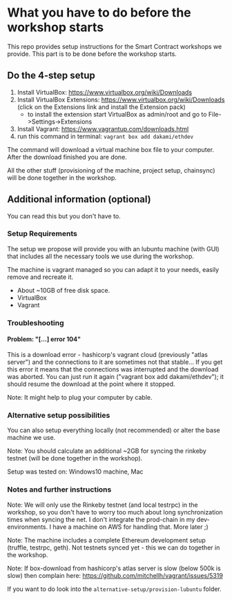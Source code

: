 # What you have to do before the workshop starts
This repo provides setup instructions for the Smart Contract workshops we provide. This part is to be done before the workshop starts.

## Do the 4-step setup

1. Install VirtualBox: https://www.virtualbox.org/wiki/Downloads
2. Install VirtualBox Extensions: https://www.virtualbox.org/wiki/Downloads (click on the Extensions link and install the Extension pack)
    * to install the extension start VirtualBox as admin/root and go to File->Settings->Extensions
3. Install Vagrant: https://www.vagrantup.com/downloads.html 
4. run this command in terminal: ```vagrant box add dakami/ethdev```

The command will download a virtual machine box file to your computer. After the download finished you are done.

All the other stuff (provisioning of the machine, project setup, chainsync) will be done together in the workshop.

## Additional information (optional)

You can read this but you don't have to. 

### Setup Requirements 

The setup we propose will provide you with an lubuntu machine (with GUI) that includes all the necessary tools we use during the workshop. 

The machine is vagrant managed so you can adapt it to your needs, easily remove and recreate it.

* About ~10GB of free disk space. 
* VirtualBox
* Vagrant

### Troubleshooting

#### Problem: "[...] error 104"

This is a download error - hashicorp's vagrant cloud (previously "atlas server") and the connections to it are sometimes not that stable... 
If you get this error it means that the connections was interrupted and the download was aborted. You can just run it again ("vagrant box add dakami/ethdev"); it should resume the download at the point where it stopped.

Note: It might help to plug your computer by cable.

### Alternative setup possibilities
You can also setup everything locally (not recommended) or alter the base machine we use.

Note: You should calculate an additional ~2GB for syncing the rinkeby testnet (will be done together in the workshop).

Setup was tested on: Windows10 machine, Mac

### Notes and further instructions

Note: We will only use the Rinkeby testnet (and local testrpc) in the workshop, so you don't have to worry too much about long synchronization times when syncing the net. I don't integrate the prod-chain in my dev-environments. I have a machine on AWS for handling that. More later ;) 

Note: The machine includes a complete Ethereum development setup (truffle, testrpc, geth). Not testnets synced yet - this we can do together in the workshop. 

Note: If box-download from hashicorp's atlas server is slow (below 500k is slow) then complain here: https://github.com/mitchellh/vagrant/issues/5319 

If you want to do look into the `alternative-setup/provision-lubuntu` folder.